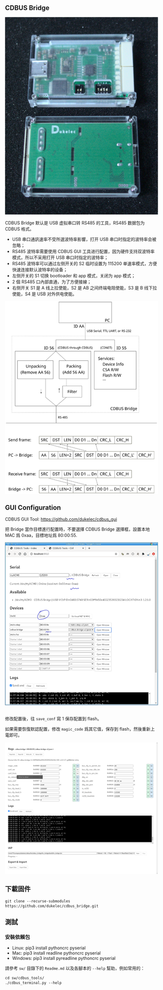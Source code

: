 ## CDBUS Bridge

<img alt="cdbus_bridge" src="doc/img/cdbus_bridge_v4.jpg">

CDBUS Bridge 默认是 USB 虚拟串口转 RS485 的工具，RS485 数据包为 CDBUS 格式。

 - USB 串口通訊速率不受所選波特率影響，打开 USB 串口时指定的波特率会被忽略；
 - RS485 波特率需要使用 CDBUS GUI 工具进行配置，因为硬件支持双波特率模式，所以不采用打开 USB 串口时指定的波特率；
 - RS485 波特率可以通过左侧开关的 S2 临时设置为 115200 单速率模式，方便快速连接默认波特率的设备；
 - 左侧开关的 S1 切换 bootloader 和 app 模式，关闭为 app 模式；
 - 2 個 RS485 口內部直通，为了方便接線；
 - 右侧开关 S1 是 A 线上拉使能，S2 是 AB 之间终端电阻使能，S3 是 B 线下拉使能，S4 是 USB 对外供电使能。

<img alt="bridge_mode" src="doc/img/bridge_mode.svg">


## GUI Configuration

CDBUS GUI Tool: https://github.com/dukelec/cdbus_gui

把 Bridge 當作目標進行配置時，不要選擇 CDBUS Bridge 選擇框，設置本地 MAC 爲 0xaa，目標地址爲 80:00:55.

<img src="doc/img/cdgui1.png">
<br><br>

修改配置後，往 `save_conf` 寫 1 保存配置到 flash。

如果需要恢復默認配置，修改 `magic_code` 爲其它值，保存到 flash，然後重新上電即可。

<img src="doc/img/cdgui2.png">



## 下載固件

```
git clone --recurse-submodules https://github.com/dukelec/cdbus_bridge.git
```

## 測試

### 安裝依賴包
 - Linux: pip3 install pythoncrc pyserial
 - Mac: pip3 install readline pythoncrc pyserial
 - Windows: pip3 install pyreadline pythoncrc pyserial


請參考 `sw/` 目錄下的 `Readme.md` 以及各腳本的 `--help` 幫助，例如常用的：

```
cd sw/cdbus_tools/
./cdbus_terminal.py --help
```

